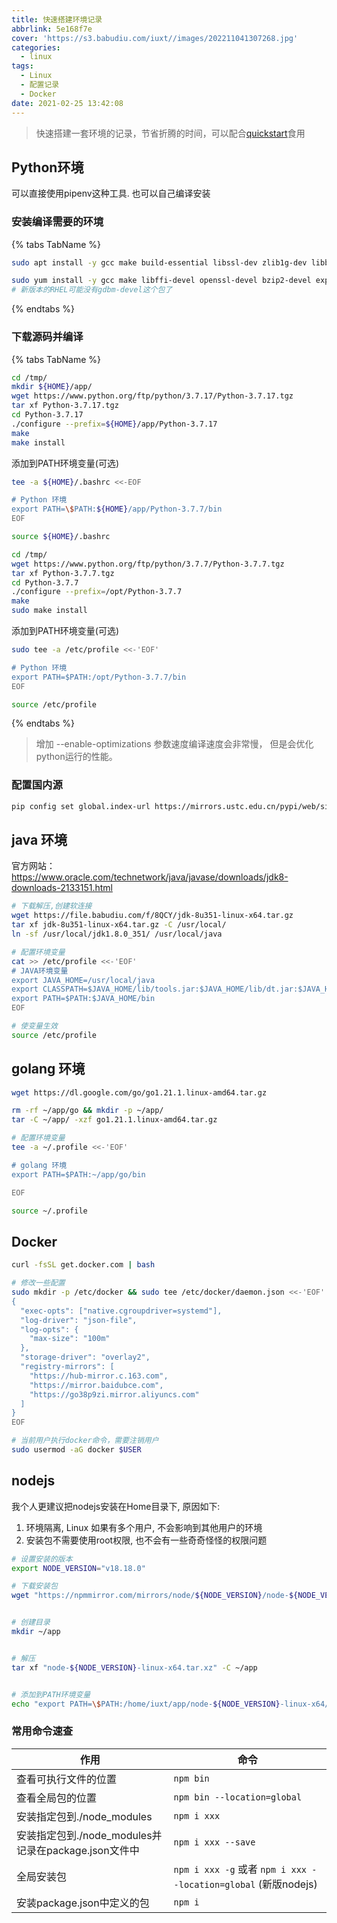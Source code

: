 ```yaml
---
title: 快速搭建环境记录
abbrlink: 5e168f7e
cover: 'https://s3.babudiu.com/iuxt//images/202211041307268.jpg'
categories:
  - linux
tags:
  - Linux
  - 配置记录
  - Docker
date: 2021-02-25 13:42:08
---
```


> 快速搭建一套环境的记录，节省折腾的时间，可以配合[quickstart](https://github.com/iuxt/quickstart)食用

## Python环境

可以直接使用pipenv这种工具. 也可以自己编译安装

### 安装编译需要的环境

{% tabs TabName %}

<!-- tab Ubuntu和Debian安装 -->
```bash
sudo apt install -y gcc make build-essential libssl-dev zlib1g-dev libbz2-dev libreadline-dev libsqlite3-dev wget curl llvm libncurses5-dev libncursesw5-dev xz-utils tk-dev libffi-dev liblzma-dev
```
<!-- endtab -->

<!-- tab CentOS和Fedora安装 -->
```bash
sudo yum install -y gcc make libffi-devel openssl-devel bzip2-devel expat-devel gdbm-devel readline-devel sqlite-devel zlib-devel
# 新版本的RHEL可能没有gdbm-devel这个包了
```
<!-- endtab -->

{% endtabs %}

### 下载源码并编译

{% tabs TabName %}
<!-- tab 安装到用户目录(推荐) -->

```bash
cd /tmp/
mkdir ${HOME}/app/
wget https://www.python.org/ftp/python/3.7.17/Python-3.7.17.tgz
tar xf Python-3.7.17.tgz
cd Python-3.7.17
./configure --prefix=${HOME}/app/Python-3.7.17
make
make install
```

添加到PATH环境变量(可选)

```bash
tee -a ${HOME}/.bashrc <<-EOF

# Python 环境
export PATH=\$PATH:${HOME}/app/Python-3.7.7/bin
EOF

source ${HOME}/.bashrc
```
<!-- endtab -->


<!-- tab 安装到系统目录 -->

```bash
cd /tmp/
wget https://www.python.org/ftp/python/3.7.7/Python-3.7.7.tgz
tar xf Python-3.7.7.tgz
cd Python-3.7.7
./configure --prefix=/opt/Python-3.7.7
make
sudo make install
```

添加到PATH环境变量(可选)

```bash
sudo tee -a /etc/profile <<-'EOF'

# Python 环境
export PATH=$PATH:/opt/Python-3.7.7/bin
EOF

source /etc/profile
```
<!-- endtab -->
{% endtabs %}


> 增加 --enable-optimizations 参数速度编译速度会非常慢， 但是会优化python运行的性能。



### 配置国内源

```bash
pip config set global.index-url https://mirrors.ustc.edu.cn/pypi/web/simple
```

## java 环境

官方网站：<https://www.oracle.com/technetwork/java/javase/downloads/jdk8-downloads-2133151.html>

```bash
# 下载解压,创建软连接
wget https://file.babudiu.com/f/8QCY/jdk-8u351-linux-x64.tar.gz
tar xf jdk-8u351-linux-x64.tar.gz -C /usr/local/
ln -sf /usr/local/jdk1.8.0_351/ /usr/local/java

# 配置环境变量
cat >> /etc/profile <<-'EOF'
# JAVA环境变量
export JAVA_HOME=/usr/local/java
export CLASSPATH=$JAVA_HOME/lib/tools.jar:$JAVA_HOME/lib/dt.jar:$JAVA_HOME/lib:.
export PATH=$PATH:$JAVA_HOME/bin
EOF

# 使变量生效
source /etc/profile

```

## golang 环境

```bash
wget https://dl.google.com/go/go1.21.1.linux-amd64.tar.gz

rm -rf ~/app/go && mkdir -p ~/app/
tar -C ~/app/ -xzf go1.21.1.linux-amd64.tar.gz

# 配置环境变量
tee -a ~/.profile <<-'EOF'

# golang 环境
export PATH=$PATH:~/app/go/bin

EOF

source ~/.profile
```

## Docker

```bash
curl -fsSL get.docker.com | bash

# 修改一些配置
sudo mkdir -p /etc/docker && sudo tee /etc/docker/daemon.json <<-'EOF'
{
  "exec-opts": ["native.cgroupdriver=systemd"],
  "log-driver": "json-file",
  "log-opts": {
    "max-size": "100m"
  },
  "storage-driver": "overlay2",
  "registry-mirrors": [
    "https://hub-mirror.c.163.com",
    "https://mirror.baidubce.com",
    "https://go38p9zi.mirror.aliyuncs.com"
  ]
}
EOF

# 当前用户执行docker命令，需要注销用户
sudo usermod -aG docker $USER
```

## nodejs

我个人更建议把nodejs安装在Home目录下, 原因如下:

1. 环境隔离, Linux 如果有多个用户, 不会影响到其他用户的环境
2. 安装包不需要使用root权限, 也不会有一些奇奇怪怪的权限问题

```bash
# 设置安装的版本
export NODE_VERSION="v18.18.0"

# 下载安装包
wget "https://npmmirror.com/mirrors/node/${NODE_VERSION}/node-${NODE_VERSION}-linux-x64.tar.xz"


# 创建目录
mkdir ~/app


# 解压
tar xf "node-${NODE_VERSION}-linux-x64.tar.xz" -C ~/app


# 添加到PATH环境变量
echo "export PATH=\$PATH:/home/iuxt/app/node-${NODE_VERSION}-linux-x64/bin" >> ~/.profile
```


### 常用命令速查

| 作用                                                 | 命令                                                           |
| ---------------------------------------------------- | -------------------------------------------------------------- |
| 查看可执行文件的位置                                 | `npm bin`                                                      |
| 查看全局包的位置                                     | `npm bin --location=global`                                    |
| 安装指定包到./node_modules                           | `npm i xxx`                                                    |
| 安装指定包到./node_modules并记录在package.json文件中 | `npm i xxx --save`                                             |
| 全局安装包                                           | `npm i xxx -g` 或者 `npm i xxx --location=global` (新版nodejs) |
| 安装package.json中定义的包                           | `npm i`                                                        |
